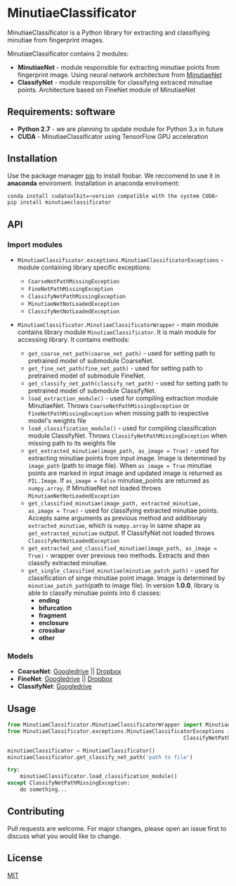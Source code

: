 # MinutiaeClassificator

MinutiaeClassificator is a Python library for extracting and classifiying minutiae from fingerprint images.

MinutiaeClassificator contains 2 modules:

* **MinutiaeNet** - module responsible for extracting minutiae points from fingerprint image. Using neural network architecture from [MinutiaeNet](https://github.com/luannd/MinutiaeNet)
* **ClassifyNet** - module responsible for classifying extraced minutiae points. Architecture based on FineNet module of MinutiaeNet

## Requirements: software

* **Python 2.7** - we are planning to update module for Python 3.x in future
* **CUDA** - MinutiaeClassificator using TensorFlow GPU acceleration

## Installation

Use the package manager [pip](https://pip.pypa.io/en/stable/) to install foobar. We reccomend to use it in **anaconda** enviroment. Installation in anaconda enviroment:

```bash
conda install cudatoolkit=<version compatible with the system CUDA>
pip install minutiaeclassificator
```

## API

### Import modules

* `MinutiaeClassificator.exceptions.MinutiaeClassificatorExceptions` - module containing library specific exceptions:

   * `CoarseNetPathMissingException`
   * `FineNetPathMissingException`
   * `ClassifyNetPathMissingException`
   * `MinutiaeNetNotLoadedException`
   * `ClassifyNetNotLoadedException`


* `MinutiaeClassificator.MinutiaeClassificatorWrapper` - main module contains library module `MinutiaeClassificator`. It is main module for accessing library. It contains methods:

   * `get_coarse_net_path(coarse_net_path)` - used for setting path to pretrained model of submodule CoarseNet.
   * `get_fine_net_path(fine_net_path)` - used for setting path to pretrained model of submodule FineNet.
   * `get_classify_net_path(classify_net_path)` - used for setting path to pretrained model of submodule ClassifyNet.
   * `load_extraction_module()` - used for compiling extraction module MinutiaeNet. Throws `CoarseNetPathMissingException` or `FineNetPathMissingException` when missing path to respective model's weights file
   * `load_classification_module()` - used for compiling classification module ClassifyNet. Throws `ClassifyNetPathMissingException` when missing path to its weights file
   * `get_extracted_minutiae(image_path, as_image = True)` - used for extracting minutiae points from input image. Image is determined by `image_path` (path to image file). When `as_image = True` minutiae points are marked in input image and updated image is returned as `PIL.Image`. If `as_image = False` minutiae_points are returned as `numpy.array`. If MinutiaeNet not loaded throws `MinutiaeNetNotLoadedException`
   * `get_classified_minutiae(image_path, extracted_minutiae, as_image = True)` - used for classifying  extracted minutiae points. Accepts same arguments as previous method and additionaly `extracted_minutiae`, which is `numpy.array` in same shape as `get_extracted_minutiae` output. If ClassifyNet not loaded throws `ClassifyNetNotLoadedException`
   * `get_extracted_and_classified_minutiae(image_path, as_image = True)` - wrapper over previous two methods. Extracts and then classify extracted minutiae.
   * `get_single_classified_minutiae(minutiae_patch_path)` - used for classification of singe minutiae point image. Image is determined by `minutiae_patch_path`(path to image file). In version **1.0.0**, library is able to classify minutiae points into 6 classes:
      * **ending**
      * **bifurcation**
      * **fragment**
      * **enclosure**
      * **crossbar**
      * **other**

### Models
- **CoarseNet**: [Googledrive](https://drive.google.com/file/d/1alvw_kAyY4sxdzAkGABQR7waux-rgJKm/view?usp=sharing)    ||    [Dropbox](https://www.dropbox.com/s/gppil4wybdjcihy/CoarseNet.h5?dl=0)
- **FineNet**: [Googledrive](https://drive.google.com/file/d/1wdGZKNNDAyN-fajjVKJoiyDtXAvl-4zq/view?usp=sharing)    ||    [Dropbox](https://www.dropbox.com/s/k7q2vs9255jf2dh/FineNet.h5?dl=0)
- **ClassifyNet**: [Googledrive](https://drive.google.com/drive/folders/124M3iLy4yMlAtegO0OXo_bl4Q0IIgPWE)
 

## Usage

```python
from MinutiaeClassificator.MinutiaeClassificatorWrapper import MinutiaeClassificator
from MinutiaeClassificator.exceptions.MinutiaeClassificatorExceptions import 
                                                        ClassifyNetPathMissingException

minutiaeClassificator = MinutiaeClassificator()
minutiaeClassificator.get_classify_net_path('path to file')

try:
    minutiaeClassificator.load_classification_module()
except ClassifyNetPathMissingException:
    do something...
```

## Contributing
Pull requests are welcome. For major changes, please open an issue first to discuss what you would like to change.

## License
[MIT](https://choosealicense.com/licenses/mit/)